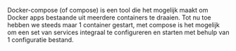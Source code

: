 Docker-compose (of compose) is een tool die het mogelijk maakt om Docker apps bestaande uit meerdere containers te draaien. Tot nu toe hebben we steeds maar 1 container gestart, met compose is het mogelijk om een set van services integraal te configureren en starten met behulp van 1 configuratie bestand.